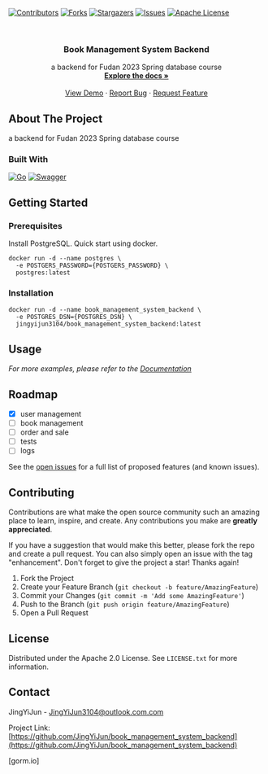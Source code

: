 <a name="readme-top"></a>
<!-- PROJECT SHIELDS -->
<!--
*** I'm using markdown "reference style" links for readability.
*** Reference links are enclosed in brackets [ ] instead of parentheses ( ).
*** See the bottom of this document for the declaration of the reference variables
*** for contributors-url, forks-url, etc. This is an optional, concise syntax you may use.
*** https://www.markdownguide.org/basic-syntax/#reference-style-links
-->
[![Contributors][contributors-shield]][contributors-url]
[![Forks][forks-shield]][forks-url]
[![Stargazers][stars-shield]][stars-url]
[![Issues][issues-shield]][issues-url]
[![Apache License][license-shield]][license-url]



<!-- PROJECT LOGO -->
<br />
<div align="center">

[//]: # (  <a href="https://github.com/JingYiJun/book_management_system_backend">)

[//]: # (    <img src="images/logo.png" alt="Logo" width="80" height="80">)

[//]: # (  </a>)

<h3 align="center">Book Management System Backend</h3>

  <p align="center">
    a backend for Fudan 2023 Spring database course
    <br />
    <a href="https://github.com/JingYiJun/book_management_system_backend"><strong>Explore the docs »</strong></a>
    <br />
    <br />
    <a href="https://github.com/JingYiJun/book_management_system_backend">View Demo</a>
    ·
    <a href="https://github.com/JingYiJun/book_management_system_backend/issues">Report Bug</a>
    ·
    <a href="https://github.com/JingYiJun/book_management_system_backend/issues">Request Feature</a>
  </p>
</div>



## About The Project

[//]: # ([![Product Name Screen Shot][product-screenshot]]&#40;https://example.com&#41;)
a backend for Fudan 2023 Spring database course

### Built With

[![Go][go.dev]][go-url]
[![Swagger][swagger.io]][swagger-url]

## Getting Started

### Prerequisites

Install PostgreSQL. Quick start using docker.

```shell
docker run -d --name postgres \
  -e POSTGERS_PASSWORD={POSTGERS_PASSWORD} \
  postgres:latest
```


### Installation

```shell
docker run -d --name book_management_system_backend \
  -e POSTGRES_DSN={POSTGRES_DSN} \
  jingyijun3104/book_management_system_backend:latest
```

## Usage

_For more examples, please refer to the [Documentation](https://example.com)_

## Roadmap

- [x] user management
- [ ] book management
- [ ] order and sale
- [ ] tests
- [ ] logs

See the [open issues](https://github.com/JingYiJun/book_management_system_backend/issues) for a full list of proposed features (and known issues).

## Contributing

Contributions are what make the open source community such an amazing place to learn, inspire, and create. Any contributions you make are **greatly appreciated**.

If you have a suggestion that would make this better, please fork the repo and create a pull request. You can also simply open an issue with the tag "enhancement".
Don't forget to give the project a star! Thanks again!

1. Fork the Project
2. Create your Feature Branch (`git checkout -b feature/AmazingFeature`)
3. Commit your Changes (`git commit -m 'Add some AmazingFeature'`)
4. Push to the Branch (`git push origin feature/AmazingFeature`)
5. Open a Pull Request

## License

Distributed under the Apache 2.0 License. See `LICENSE.txt` for more information.

## Contact

JingYiJun - JingYiJun3104@outlook.com.com

Project Link: [https://github.com/JingYiJun/book_management_system_backend](https://github.com/JingYiJun/book_management_system_backend)

[//]: # (https://www.markdownguide.org/basic-syntax/#reference-style-links)
[contributors-shield]: https://img.shields.io/github/contributors/JingYiJun/book_management_system_backend.svg?style=for-the-badge
[contributors-url]: https://github.com/OpenTreeHole/treehole_next/graphs/contributors
[forks-shield]: https://img.shields.io/github/forks/JingYiJun/book_management_system_backend.svg?style=for-the-badge
[forks-url]: https://github.com/OpenTreeHole/treehole_next/network/members
[stars-shield]: https://img.shields.io/github/stars/JingYiJun/book_management_system_backend.svg?style=for-the-badge
[stars-url]: https://github.com/JingYiJun/book_management_system_backend/stargazers
[issues-shield]: https://img.shields.io/github/issues/JingYiJun/book_management_system_backend.svg?style=for-the-badge
[issues-url]: https://github.com/JingYiJun/book_management_system_backend/issues
[license-shield]: https://img.shields.io/github/license/JingYiJun/book_management_system_backend.svg?style=for-the-badge
[license-url]: https://github.com/JingYiJun/book_management_system_backend/blob/main/LICENSE
[go.dev]: https://img.shields.io/badge/go-%2300ADD8.svg?style=for-the-badge&logo=go&logoColor=white
[go-url]: https://go.dev
[swagger.io]: https://img.shields.io/badge/-Swagger-%23Clojure?style=for-the-badge&logo=swagger&logoColor=white
[swagger-url]: https://swagger.io
[gorm.io]